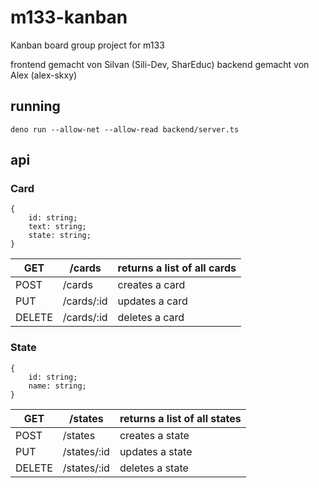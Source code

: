 # m133-kanban

Kanban board group project for m133

frontend gemacht von Silvan (Sili-Dev, SharEduc)
backend gemacht von Alex (alex-skxy)

## running

`deno run --allow-net --allow-read backend/server.ts`

## api

### Card
    {
        id: string;
        text: string;
        state: string;
    }

| GET    | /cards     | returns a list of all cards |
|--------|------------|-----------------------------|
| POST   | /cards     | creates a card              |
| PUT    | /cards/:id | updates a card              |
| DELETE | /cards/:id | deletes a card              |

### State
    {
        id: string;
        name: string;
    }

| GET    | /states     | returns a list of all states |
|--------|-------------|------------------------------|
| POST   | /states     | creates a state              |
| PUT    | /states/:id | updates a state              |
| DELETE | /states/:id | deletes a state              |
